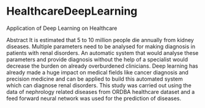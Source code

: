 # HealthcareDeepLearning
Application of Deep Learning on Healthcare

Abstract
It is estimated that 5 to 10 million people die annually from kidney diseases. Multiple parameters need to be analysed for making diagnosis in patients with renal disorders. An automatic system that would analyse these parameters and provide diagnosis without the help of a specialist would decrease the burden on already overburdened clinicians. Deep learning has already made a huge impact on medical fields like cancer diagnosis and precision medicine and can be applied to build this automated system which can diagnose renal disorders. This study was carried out using the data of nephrology related diseases from ORDBA healthcare dataset and a feed forward neural network was used for the prediction of diseases. 
